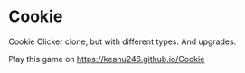 # Cookie

Cookie Clicker clone, but with different types. And upgrades. 

Play this game on https://keanu246.github.io/Cookie
